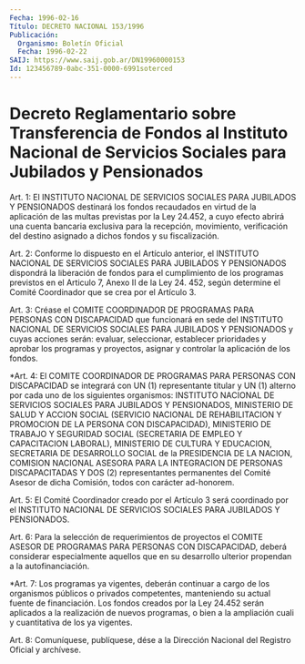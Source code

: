 ```yaml
---
Fecha: 1996-02-16
Título: DECRETO NACIONAL 153/1996
Publicación:
  Organismo: Boletín Oficial
  Fecha: 1996-02-22
SAIJ: https://www.saij.gob.ar/DN19960000153
Id: 123456789-0abc-351-0000-6991soterced
---
```

# Decreto Reglamentario sobre Transferencia de Fondos al Instituto Nacional de Servicios Sociales para Jubilados y Pensionados

<a id="1"></a>
Art.  1: El INSTITUTO  NACIONAL  DE  SERVICIOS  SOCIALES  PARA JUBILADOS Y PENSIONADOS  destinará los fondos recaudados en virtud de la aplicación de las multas  previstas por la Ley 24.452, a cuyo efecto abrirá una cuenta bancaria exclusiva  para  la  recepción, movimiento, verificación del destino asignado a dichos fondos y su fiscalización.

<a id="2"></a>
Art.  2: Conforme  lo  dispuesto  en  el  Artículo  anterior,  el INSTITUTO NACIONAL   DE  SERVICIOS  SOCIALES  PARA  JUBILADOS  Y PENSIONADOS dispondrá la  liberación de fondos para el cumplimiento de los programas previstos  en el Articulo 7, Anexo II de la Ley 24. 452, según determine el Comité  Coordinador que  se  crea  por  el Artículo 3.

<a id="3"></a>
Art.  3: Créase el COMITE COORDINADOR DE PROGRAMAS PARA PERSONAS CON DISCAPACIDAD  que  funcionará en sede del INSTITUTO NACIONAL DE SERVICIOS SOCIALES PARA  JUBILADOS  Y  PENSIONADOS y cuyas acciones serán: evaluar, seleccionar, establecer  prioridades  y aprobar los programas  y  proyectos, asignar y controlar la aplicación  de  los fondos.

<a id="4"></a>
*Art. 4: El COMITE COORDINADOR DE PROGRAMAS PARA PERSONAS CON DISCAPACIDAD se integrará con UN (1) representante titular y UN (1) alterno por cada  uno  de los siguientes  organismos: INSTITUTO NACIONAL DE SERVICIOS SOCIALES PARA JUBILADOS Y PENSIONADOS, MINISTERIO DE SALUD Y ACCION SOCIAL (SERVICIO NACIONAL DE REHABILITACION Y PROMOCION DE LA PERSONA CON DISCAPACIDAD), MINISTERIO DE TRABAJO Y SEGURIDAD SOCIAL (SECRETARIA DE EMPLEO Y CAPACITACION LABORAL), MINISTERIO DE CULTURA Y EDUCACION, SECRETARIA DE DESARROLLO SOCIAL de la PRESIDENCIA DE LA NACION, COMISION NACIONAL ASESORA PARA LA INTEGRACION DE PERSONAS DISCAPACITADAS Y DOS (2) representantes permanentes del Comité Asesor de dicha Comisión, todos con carácter ad-honorem.

<a id="5"></a>
Art.  5:  El  Comité  Coordinador  creado  por el Artículo 3 será coordinado por  el INSTITUTO NACIONAL DE SERVICIOS  SOCIALES  PARA JUBILADOS Y PENSIONADOS.

<a id="6"></a>
Art. 6: Para la selección de requerimientos de proyectos el COMITE ASESOR  DE PROGRAMAS    PARA  PERSONAS  CON  DISCAPACIDAD,  deberá considerar especialmente aquellos  que  en  su  desarrollo ulterior propendan a la autofinanciación.

<a id="7"></a>
*Art. 7: Los programas ya vigentes, deberán continuar a cargo de los organismos públicos o privados competentes, manteniendo su actual fuente  de financiación.  Los fondos creados por la Ley 24.452 serán aplicados a la realización de nuevos programas, o bien a la ampliación cuali y cuantitativa de los ya vigentes.

<a id="8"></a>
Art. 8: Comuníquese,  publíquese, dése a la Dirección Nacional del Registro Oficial y archívese.